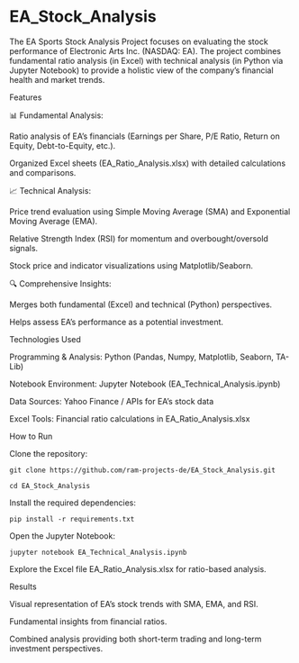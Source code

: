# EA_Stock_Analysis

The EA Sports Stock Analysis Project focuses on evaluating the stock performance of Electronic Arts Inc. (NASDAQ: EA). The project combines fundamental ratio analysis (in Excel) with technical analysis (in Python via Jupyter Notebook) to provide a holistic view of the company’s financial health and market trends.

Features

📊 Fundamental Analysis:

Ratio analysis of EA’s financials (Earnings per Share, P/E Ratio, Return on Equity, Debt-to-Equity, etc.).

Organized Excel sheets (EA_Ratio_Analysis.xlsx) with detailed calculations and comparisons.

📈 Technical Analysis:

Price trend evaluation using Simple Moving Average (SMA) and Exponential Moving Average (EMA).

Relative Strength Index (RSI) for momentum and overbought/oversold signals.

Stock price and indicator visualizations using Matplotlib/Seaborn.

🔍 Comprehensive Insights:

Merges both fundamental (Excel) and technical (Python) perspectives.

Helps assess EA’s performance as a potential investment.

Technologies Used

Programming & Analysis: Python (Pandas, Numpy, Matplotlib, Seaborn, TA-Lib)

Notebook Environment: Jupyter Notebook (EA_Technical_Analysis.ipynb)

Data Sources: Yahoo Finance / APIs for EA’s stock data

Excel Tools: Financial ratio calculations in EA_Ratio_Analysis.xlsx

How to Run

Clone the repository:

```git clone https://github.com/ram-projects-de/EA_Stock_Analysis.git```

```cd EA_Stock_Analysis```


Install the required dependencies:

```pip install -r requirements.txt```


Open the Jupyter Notebook:

```jupyter notebook EA_Technical_Analysis.ipynb```


Explore the Excel file EA_Ratio_Analysis.xlsx for ratio-based analysis.

Results

Visual representation of EA’s stock trends with SMA, EMA, and RSI.

Fundamental insights from financial ratios.

Combined analysis providing both short-term trading and long-term investment perspectives.

